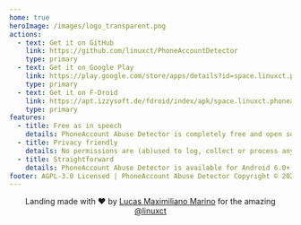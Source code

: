 ```yaml
---
home: true
heroImage: /images/logo_transparent.png
actions:
  - text: Get it on GitHub
    link: https://github.com/linuxct/PhoneAccountDetector
    type: primary
  - text: Get it on Google Play
    link: https://play.google.com/store/apps/details?id=space.linuxct.phoneaccountdetector
    type: primary
  - text: Get it on F-Droid
    link: https://apt.izzysoft.de/fdroid/index/apk/space.linuxct.phoneaccountdetector
    type: primary
features:
  - title: Free as in speech
    details: PhoneAccount Abuse Detector is completely free and open source. Check out the source code, make contributions and be safe.
  - title: Privacy friendly
    details: No permissions are (ab)used to log, collect or process any personally identifable user information. Check out the guide for more info :)
  - title: Straightforward
    details: PhoneAccount Abuse Detector is available for Android 6.0+ devices and it's dead simple to use, no hidden options & no-nonsense.
footer: AGPL-3.0 Licensed | PhoneAccount Abuse Detector Copyright © 2021-present @linuxct
---
```

<p align="center">
Landing made with ❤️ by <a href="https://lucasmarino.me">Lucas Maximiliano Marino</a> for the amazing <a href="https://github.com/linuxct">@linuxct</a>
</p>
